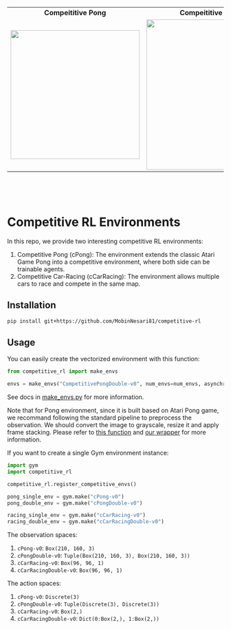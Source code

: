 

<table border="0" width=1000px align="center" style="margin-bottom: 100px;">
        <tr>
        <td align="center">
            <b>Compeititive Pong</b>
      </td>
        <td align="center">
            <b>Compeititive Car-Racing</b>
      </td>
    </tr>
    <tr>
        <td align="center">
            <img align="center" width=300px  src="resources/repo-cover-large.gif" />
      </td>
        <td align="center" width=400px>
            <img align="center" width=350px  src="resources/repo-cover-racing.gif" />
      </td>
    </tr>
</table>


# Competitive RL Environments

In this repo, we provide two interesting competitive RL environments:

1. Competitive Pong (cPong): The environment extends the classic Atari Game Pong into a competitive environment, where both side can be trainable agents.
2. Competitive Car-Racing (cCarRacing): The environment allows multiple cars to race and compete in the same map.



## Installation

```bash
pip install git+https://github.com/MobinNesari81/competitive-rl
```


## Usage

You can easily create the vectorized environment with this function:


```python
from competitive_rl import make_envs

envs = make_envs("CompetitivePongDouble-v0", num_envs=num_envs, asynchronous=True)
```

See docs in [make_envs.py](https://github.com/MobinNesari81/competitive-rl/master/competitive_rl/make_envs.py) for more information.

Note that for Pong environment, since it is built based on Atari Pong game, we recommand following the standard pipeline to preprocess the observation. We should convert the image to grayscale, resize it and apply frame stacking. Please refer to [this function](https://github.com/MobinNesari81/competitive-rl/blob/master/competitive_rl/utils/atari_wrappers.py#L349) and [our wrapper](https://github.com/MobinNesari81/competitive-rl/blob/master/competitive_rl/utils/atari_wrappers.py#L40) for more information.

If you want to create a single Gym environment instance:

```python
import gym
import competitive_rl

competitive_rl.register_competitive_envs()

pong_single_env = gym.make("cPong-v0")
pong_double_env = gym.make("cPongDouble-v0")

racing_single_env = gym.make("cCarRacing-v0")
racing_double_env = gym.make("cCarRacingDouble-v0")
```

The observation spaces:

1. `cPong-v0`: `Box(210, 160, 3)`
2. `cPongDouble-v0`: `Tuple(Box(210, 160, 3), Box(210, 160, 3))`
3. `cCarRacing-v0`: `Box(96, 96, 1)`
4. `cCarRacingDouble-v0`: `Box(96, 96, 1)`

The action spaces:

1. `cPong-v0`: `Discrete(3)`
2. `cPongDouble-v0`: `Tuple(Discrete(3), Discrete(3))`
3. `cCarRacing-v0`: `Box(2,)`
4. `cCarRacingDouble-v0`: `Dict(0:Box(2,), 1:Box(2,))`



